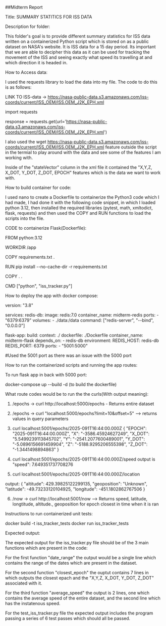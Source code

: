 ##Midterm Report


Title: SUMMARY STATITICS FOR ISS DATA



Description for folder: 

This folder's goal is to provide different summary statistics for ISS data written on a containerized Python script which is stored on as a public 
dataset on NASA's website. It is ISS data for a 15 day period. Its important that we are able to decipher this data as it can be used for tracking
the movement of the ISS and seeing exactly what speed its travelling at and which direction it is headed in. 



How to Access data: 

I used the requests library to load the data into my file. The code to do this is as follows:

LINK TO ISS-data -> https://nasa-public-data.s3.amazonaws.com/iss-coords/current/ISS_OEM/ISS.OEM_J2K_EPH.xml

import requests

response = requests.get(url='https://nasa-public-data.s3.amazonaws.com/iss-coords/current/ISS_OEM/ISS.OEM_J2K_EPH.xml')

I also used the wget https://nasa-public-data.s3.amazonaws.com/iss-coords/current/ISS_OEM/ISS.OEM_J2K_EPH.xml feature outside the script in the 
termial to play around with the data and see some of the features I am working with. 

Inside of the "stateVector" column in the xml file it contained the "X,Y,Z, X_DOT, Y_DOT, Z_DOT, EPOCH" features which is the data we want to work 
with. 


How to build container for code: 

I used nano to create a Dockerfile to containerize the Python3 code which I had made, I had done it with the following code snippet, in which I 
loaded python 3.12, then installed the required libraries (pytest, math, xmltodict, flask, requests) and then used the COPY and RUN functions to load the scripts 
into the file. 

CODE to containerize Flask(Dockerfile): 

FROM python:3.12

WORKDIR /app

COPY requirements.txt .

RUN pip install --no-cache-dir -r requirements.txt

COPY . .

CMD ["python", "iss_tracker.py"]


How to deploy the app with docker compose: 


version: "3.8"

services:
  redis-db:
    image: redis:7.0
    container_name: midterm-redis
    ports:
      - "6379:6379"
    volumes:
      - ./data:/data
    command: ["redis-server", "--bind", "0.0.0.0"]

  flask-app:
    build:
      context: ./
      dockerfile: ./Dockerfile
    container_name: midterm-flask
    depends_on:
      - redis-db
    environment:
      REDIS_HOST: redis-db
      REDIS_PORT: 6379
    ports:
      - "5001:5000"


#Used the 5001 port as there was an issue with the 5000 port


How to run the containerized scripts and running the app routes: 

To run flask app in back with 5000 port: 

docker-compose up --build -d (to build the dockerfile)

What route codes would be to run the the curls(With output meaning): 
1. /epochs → curl http://localhost:5000/epochs - Returns entire dataset 

2. /epochs -> curl "localhost:5000/epochs?limit=10&offset=5" --> returns values in query parameters

3. curl localhost:5001/epochs/2025-091T16:44:00.000Z
{
  "EPOCH": "2025-091T16:44:00.000Z",
  "X": "-3586.45924627249",
  "X_DOT": "5.5499239113845702",
  "Y": "-2541.2077600489001",
  "Y_DOT": "-5.0896156691459904",
  "Z": "-5188.9295206555398",
  "Z_DOT": "-1.3441498894863"
}



4. curl localhost:5001/epochs/2025-091T16:44:00.000Z/speed output is "speed": 7.649351737708276

5. curl localhost:5001/epochs/2025-091T16:44:00.000Z/location

output: {
  "altitude": 429.39825122299135,
  "geoposition": "Unknown",
  "latitude": -49.73233120104925,
  "longitude": -451.1802862767506
}


 
6. /now → curl http://localhost:5001/now --> Returns speed, latitude, longtitude, altitude., geoposition for epoch closest in time when it is ran



Instructions to run containerized unit tests: 

docker build -t iss_tracker_tests
docker run iss_tracker_tests




Expected output: 

The expected output for the iss_tracker.py file should be of the 3 main functions which are present in the code: 

For the first function "date_range" the output would be a single line which contains the range of the dates which are present in the dataset. 

For the second function "closest_epoch" the ouptut contains 7 lines in which outputs the closest epach and the "X,Y,Z, X_DOT, Y_DOT, Z_DOT" 
associated with it.

For the third function "average_speed" the output is 2 lines, one which contains the average speed of the entire dataset, and the second line which 
has the instatenous speed. 


For the test_iss_tracker.py file the expected output includes the program passing a series of 6 test passes which should all be passed. 
